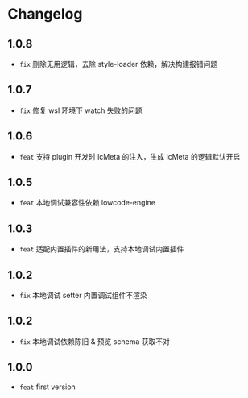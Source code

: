 # Changelog

## 1.0.8

- `fix` 删除无用逻辑，去除 style-loader 依赖，解决构建报错问题

## 1.0.7

- `fix` 修复 wsl 环境下 watch 失败的问题 

## 1.0.6

- `feat` 支持 plugin 开发时 lcMeta 的注入，生成 lcMeta 的逻辑默认开启

## 1.0.5

- `feat` 本地调试兼容性依赖 lowcode-engine

## 1.0.3

- `feat` 适配内置插件的新用法，支持本地调试内置插件 

## 1.0.2

- `fix` 本地调试 setter 内置调试组件不渲染

## 1.0.2

- `fix` 本地调试依赖陈旧 & 预览 schema 获取不对

## 1.0.0

- `feat` first version